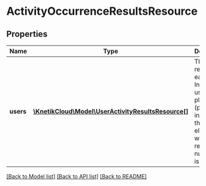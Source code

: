 # ActivityOccurrenceResultsResource

## Properties
Name | Type | Description | Notes
------------ | ------------- | ------------- | -------------
**users** | [**\KnetikCloud\Model\UserActivityResultsResource[]**](UserActivityResultsResource.md) | The game results for each user. Include all users that played (paid to get in) even if they were eliminated without a result. A null metric is allowed | 

[[Back to Model list]](../README.md#documentation-for-models) [[Back to API list]](../README.md#documentation-for-api-endpoints) [[Back to README]](../README.md)


